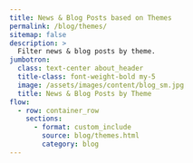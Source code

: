 ```yaml
---
title: News & Blog Posts based on Themes
permalink: /blog/themes/
sitemap: false
description: >
  Filter news & blog posts by theme.
jumbotron:
  class: text-center about_header
  title-class: font-weight-bold my-5
  image: /assets/images/content/blog_sm.jpg
  title: News & Blog Posts by Theme
flow:
  - row: container_row
    sections:
      - format: custom_include
        source: blog/themes.html
        category: blog
---
```

